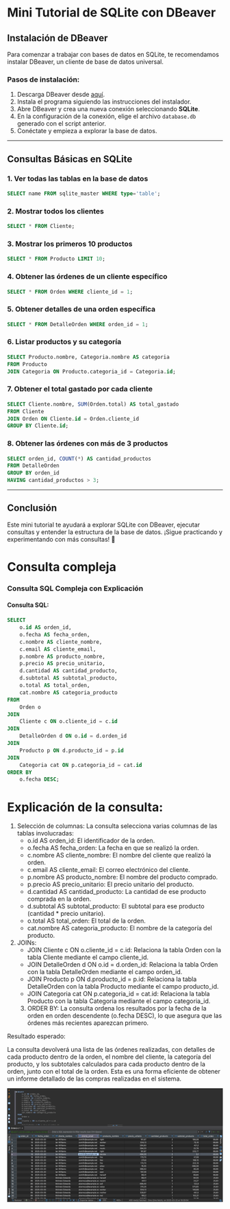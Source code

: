 # Mini Tutorial de SQLite con DBeaver

## Instalación de DBeaver
Para comenzar a trabajar con bases de datos en SQLite, te recomendamos instalar DBeaver, un cliente de base de datos universal.

### Pasos de instalación:
1. Descarga DBeaver desde [aquí](https://dbeaver.io/download/).
2. Instala el programa siguiendo las instrucciones del instalador.
3. Abre DBeaver y crea una nueva conexión seleccionando **SQLite**.
4. En la configuración de la conexión, elige el archivo `database.db` generado con el script anterior.
5. Conéctate y empieza a explorar la base de datos.

---

## Consultas Básicas en SQLite
### 1. Ver todas las tablas en la base de datos
```sql
SELECT name FROM sqlite_master WHERE type='table';
```

### 2. Mostrar todos los clientes
```sql
SELECT * FROM Cliente;
```

### 3. Mostrar los primeros 10 productos
```sql
SELECT * FROM Producto LIMIT 10;
```

### 4. Obtener las órdenes de un cliente específico
```sql
SELECT * FROM Orden WHERE cliente_id = 1;
```

### 5. Obtener detalles de una orden específica
```sql
SELECT * FROM DetalleOrden WHERE orden_id = 1;
```

### 6. Listar productos y su categoría
```sql
SELECT Producto.nombre, Categoria.nombre AS categoria
FROM Producto
JOIN Categoria ON Producto.categoria_id = Categoria.id;
```

### 7. Obtener el total gastado por cada cliente
```sql
SELECT Cliente.nombre, SUM(Orden.total) AS total_gastado
FROM Cliente
JOIN Orden ON Cliente.id = Orden.cliente_id
GROUP BY Cliente.id;
```

### 8. Obtener las órdenes con más de 3 productos
```sql
SELECT orden_id, COUNT(*) AS cantidad_productos
FROM DetalleOrden
GROUP BY orden_id
HAVING cantidad_productos > 3;
```

---

## Conclusión
Este mini tutorial te ayudará a explorar SQLite con DBeaver, ejecutar consultas y entender la estructura de la base de datos. ¡Sigue practicando y experimentando con más consultas! 🚀


# Consulta compleja 
### Consulta SQL Compleja con Explicación

#### Consulta SQL:

```sql
SELECT 
    o.id AS orden_id,
    o.fecha AS fecha_orden,
    c.nombre AS cliente_nombre,
    c.email AS cliente_email,
    p.nombre AS producto_nombre,
    p.precio AS precio_unitario,
    d.cantidad AS cantidad_producto,
    d.subtotal AS subtotal_producto,
    o.total AS total_orden,
    cat.nombre AS categoria_producto
FROM 
    Orden o
JOIN 
    Cliente c ON o.cliente_id = c.id
JOIN 
    DetalleOrden d ON o.id = d.orden_id
JOIN 
    Producto p ON d.producto_id = p.id
JOIN 
    Categoria cat ON p.categoria_id = cat.id
ORDER BY 
    o.fecha DESC;
```

# Explicación de la consulta:
1.	Selección de columnas: La consulta selecciona varias columnas de las tablas involucradas:
	- o.id AS orden_id: El identificador de la orden.
	- o.fecha AS fecha_orden: La fecha en que se realizó la orden.
	- c.nombre AS cliente_nombre: El nombre del cliente que realizó la orden.
	- c.email AS cliente_email: El correo electrónico del cliente.
	- p.nombre AS producto_nombre: El nombre del producto comprado.
	- p.precio AS precio_unitario: El precio unitario del producto.
	- d.cantidad AS cantidad_producto: La cantidad de ese producto comprada en la orden.
	- d.subtotal AS subtotal_producto: El subtotal para ese producto (cantidad * precio unitario).
	- o.total AS total_orden: El total de la orden.
	- cat.nombre AS categoria_producto: El nombre de la categoría del producto.
2.	JOINs:
	- JOIN Cliente c ON o.cliente_id = c.id: Relaciona la tabla Orden con la tabla Cliente mediante el campo cliente_id.
	- JOIN DetalleOrden d ON o.id = d.orden_id: Relaciona la tabla Orden con la tabla DetalleOrden mediante el campo orden_id.
	- JOIN Producto p ON d.producto_id = p.id: Relaciona la tabla DetalleOrden con la tabla Producto mediante el campo producto_id.
	- JOIN Categoria cat ON p.categoria_id = cat.id: Relaciona la tabla Producto con la tabla Categoria mediante el campo categoria_id.
	3.	ORDER BY: La consulta ordena los resultados por la fecha de la orden en orden descendente (o.fecha DESC), lo que asegura que las órdenes más recientes aparezcan primero.

Resultado esperado:

La consulta devolverá una lista de las órdenes realizadas, con detalles de cada producto dentro de la orden, el nombre del cliente, la categoría del producto, y los subtotales calculados para cada producto dentro de la orden, junto con el total de la orden. Esta es una forma eficiente de obtener un informe detallado de las compras realizadas en el sistema.

![Descripción de la imagen](image.png)